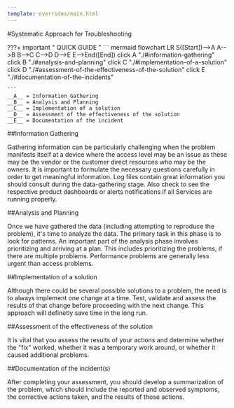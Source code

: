 ```yaml
---
template: overrides/main.html
---
```

#Systematic Approach for Troubleshooting

???+ important " QUICK GUIDE "
    ``` mermaid
        flowchart LR
            S([Start])-->A
            A-->B
            B-->C
            C-->D
            D-->E
            E-->End([End])
            click A "./#information-gathering"
            click B "./#analysis-and-planning"
            click C "./#implementation-of-a-solution"
            click D "./#assessment-of-the-effectiveness-of-the-solution"
            click E "./#documentation-of-the-incidents"
           
    ```
    __A__ = Information Gathering   
    __B__ = Analysis and Planning  
    __C__ = Implementation of a solution   
    __D__ = Assessment of the effectiveness of the solution  
    __E__ = Documentation of the incident


##Information Gathering

Gathering information can be particularly challenging when the problem manifests itself at a device where the access level may be an issue as these may be the vendor or the customer direct resources who may be the owners. It is important to formulate the necessary questions carefully in order to get meaningful information. Log files contain great information you should consult during the data-gathering stage. Also check to see the respective product dashboards or alerts notifications if all Services are running properly.


##Analysis and Planning

Once we have gathered the data (including attempting to reproduce the problem), it's time to analyze the data.  The primary task in this phase is to look for patterns. An important part of the analysis phase involves prioritizing and arriving at a plan. This includes prioritizing the problems, if there are multiple problems. Performance problems are generally less urgent than access problems.

 
##Implementation of a solution
 
Although there could be several possible solutions to a problem, the need is to always implement one change at a time. Test, validate and assess the results of that change before proceeding with the next change. This approach will definetly save time in the long run.


##Assessment of the effectiveness of the solution

It is vital that you assess the results of your actions and determine whether the "fix" worked, whether it was a temporary work around, or whether it caused additional problems.


##Documentation of the incident(s)

After completing your assessment, you should develop a summarization of the problem, which should include the reported and observed symptoms, the corrective actions taken, and the results of those actions.